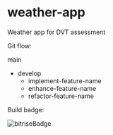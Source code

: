 # weather-app
Weather app for DVT assessment

Git flow:

main
  - develop
    - implement-feature-name
    - enhance-feature-name
    - refactor-feature-name
  
Build badge:

![bitriseBadge](https://app.bitrise.io/app/371cd3790563b738/status.svg?token=XmWcEx0zM19V_B9g1f4hnQ&branch=master)
